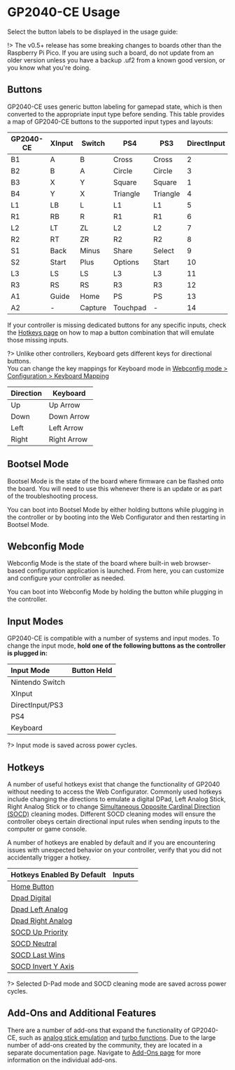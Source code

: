 # GP2040-CE Usage

Select the button labels to be displayed in the usage guide: <label-selector></label-selector>

!> The v0.5+ release has some breaking changes to boards other than the Raspberry Pi Pico. If you are using such a board, do not update from an older version unless you have a backup .uf2 from a known good version, or you know what you're doing.

## Buttons

GP2040-CE uses generic button labeling for gamepad state, which is then converted to the appropriate input type before sending. This table provides a map of GP2040-CE buttons to the supported input types and layouts:

| GP2040-CE  | XInput | Switch  | PS4          | PS3          | DirectInput  | Arcade |
| ---------- | ------ | ------- | ------------ | ------------ | ------------ | ------ |
| B1         | A      | B       | Cross        | Cross        | 2            | K1     |
| B2         | B      | A       | Circle       | Circle       | 3            | K2     |
| B3         | X      | Y       | Square       | Square       | 1            | P1     |
| B4         | Y      | X       | Triangle     | Triangle     | 4            | P2     |
| L1         | LB     | L       | L1           | L1           | 5            | P4     |
| R1         | RB     | R       | R1           | R1           | 6            | P3     |
| L2         | LT     | ZL      | L2           | L2           | 7            | K4     |
| R2         | RT     | ZR      | R2           | R2           | 8            | K3     |
| S1         | Back   | Minus   | Share        | Select       | 9            | Coin   |
| S2         | Start  | Plus    | Options      | Start        | 10           | Start  |
| L3         | LS     | LS      | L3           | L3           | 11           | LS     |
| R3         | RS     | RS      | R3           | R3           | 12           | RS     |
| A1         | Guide  | Home    | PS           | PS           | 13           | Home   |
| A2         | -      | Capture | Touchpad     | -            | 14           | -      |

If your controller is missing dedicated buttons for any specific inputs, check the [Hotkeys page](hotkeys) on how to map a button combination that will emulate those missing inputs.

?> Unlike other controllers, Keyboard gets different keys for directional buttons. <br> You can change the key mappings for Keyboard mode in [Webconfig mode > Configuration > Keyboard Mapping](web-configurator.md#keyboard-mapping)

| Direction | Keyboard   |
| --------- | ---------- |
| Up        | Up Arrow   |
| Down      | Down Arrow |
| Left      | Left Arrow |
| Right     | Right Arrow|

## Bootsel Mode

Bootsel Mode is the state of the board where firmware can be flashed onto the board. You will need to use this whenever there is an update or as part of the troubleshooting process. 

You can boot into Bootsel Mode by either holding <hotkey v-bind:buttons='["S1", "S2", "Up"]'></hotkey> buttons while plugging in the controller or by booting into the Web Configurator and then restarting in Bootsel Mode.

## Webconfig Mode

Webconfig Mode is the state of the board where built-in web browser-based configuration application is launched. From here, you can customize and configure your controller as needed.

You can boot into Webconfig Mode by holding the <hotkey v-bind:buttons='["S2"]'></hotkey> button while plugging in the controller.

## Input Modes

GP2040-CE is compatible with a number of systems and input modes. To change the input mode, **hold one of the following buttons as the controller is plugged in:**

|    Input Mode   |                Button Held                |
|:----------------|:-----------------------------------------:|
| Nintendo Switch | <hotkey v-bind:buttons='["B1"]'></hotkey> |
| XInput          | <hotkey v-bind:buttons='["B2"]'></hotkey> |
| DirectInput/PS3 | <hotkey v-bind:buttons='["B2"]'></hotkey> |
| PS4             | <hotkey v-bind:buttons='["B4"]'></hotkey> |
| Keyboard        | <hotkey v-bind:buttons='["R2"]'></hotkey> |

?> Input mode is saved across power cycles.

## Hotkeys

A number of useful hotkeys exist that change the functionality of GP2040 without needing to access the Web Configurator. Commonly used hotkeys include changing the directions to emulate a digital DPad, Left Analog Stick, Right Analog Stick or to change [Simultaneous Opposite Cardinal Direction (SOCD)](https://glossary.infil.net/?t=SOCD) cleaning modes. Different SOCD cleaning modes will ensure the controller obeys certain directional input rules when sending inputs to the computer or game console. 

A number of hotkeys are enabled by default and if you are encountering issues with unexpected behavior on your controller, verify that you did not accidentally trigger a hotkey.

|    Hotkeys Enabled By Default                       |                   Inputs                               |
|:----------------------------------------------------|:-------------------------------------------------------|
| [Home Button](hotkeys.md#home-button)               | <hotkey v-bind:buttons='["S1","S2","Up"]'></hotkey>    |
| [Dpad Digital](hotkeys.md#dpad-digital)             | <hotkey v-bind:buttons='["S1","S2","Down"]'></hotkey>  |
| [Dpad Left Analog](hotkeys.md#dpad-left-analog)     | <hotkey v-bind:buttons='["S1","S2","Left"]'></hotkey>  |
| [Dpad Right Analog](hotkeys.md#dpad-right-analog)   | <hotkey v-bind:buttons='["S2","A1","Right"]'></hotkey> |
| [SOCD Up Priority](hotkeys.md#socd-up-priority)     | <hotkey v-bind:buttons='["S2","A1","Up"]'></hotkey>    |
| [SOCD Neutral](hotkeys.md#socd-neutral)             | <hotkey v-bind:buttons='["S2","A1","Down"]'></hotkey>  |
| [SOCD Last Wins](hotkeys.md#socd-last-win)          | <hotkey v-bind:buttons='["S2","A1","Left"]'></hotkey>  |
| [SOCD Invert Y Axis](hotkeys.md#invert-y-axis)      | <hotkey v-bind:buttons='["S2","A1","Right"]'></hotkey> |

?> Selected D-Pad mode and SOCD cleaning mode are saved across power cycles.

## Add-Ons and Additional Features

There are a number of add-ons that expand the functionality of GP2040-CE, such as [analog stick emulation](add-ons#analog) and [turbo functions](add-ons#turbo). Due to the large number of add-ons created by the community, they are located in a separate documentation page. Navigate to [Add-Ons page](add-ons) for more information on the individual add-ons.